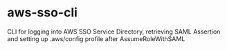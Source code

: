 # aws-sso-cli
CLI for logging into AWS SSO Service Directory, retrieving SAML Assertion and setting up .aws/config profile after AssumeRoleWithSAML
